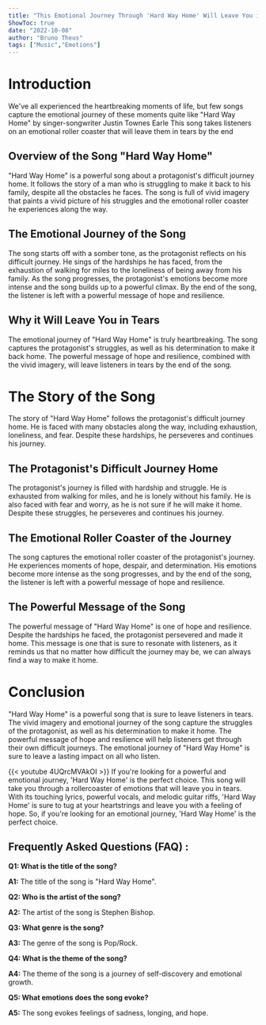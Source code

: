 ```yaml
---
title: "This Emotional Journey Through 'Hard Way Home' Will Leave You in Tears!"
ShowToc: true 
date: "2022-10-08"
author: "Bruno Theus" 
tags: ["Music","Emotions"]
---
```

# Introduction

We've all experienced the heartbreaking moments of life, but few songs capture the emotional journey of these moments quite like "Hard Way Home" by singer-songwriter Justin Townes Earle This song takes listeners on an emotional roller coaster that will leave them in tears by the end 

## Overview of the Song "Hard Way Home"

"Hard Way Home" is a powerful song about a protagonist's difficult journey home. It follows the story of a man who is struggling to make it back to his family, despite all the obstacles he faces. The song is full of vivid imagery that paints a vivid picture of his struggles and the emotional roller coaster he experiences along the way. 

## The Emotional Journey of the Song

The song starts off with a somber tone, as the protagonist reflects on his difficult journey. He sings of the hardships he has faced, from the exhaustion of walking for miles to the loneliness of being away from his family. As the song progresses, the protagonist's emotions become more intense and the song builds up to a powerful climax. By the end of the song, the listener is left with a powerful message of hope and resilience. 

## Why it Will Leave You in Tears

The emotional journey of "Hard Way Home" is truly heartbreaking. The song captures the protagonist's struggles, as well as his determination to make it back home. The powerful message of hope and resilience, combined with the vivid imagery, will leave listeners in tears by the end of the song. 

# The Story of the Song

The story of "Hard Way Home" follows the protagonist's difficult journey home. He is faced with many obstacles along the way, including exhaustion, loneliness, and fear. Despite these hardships, he perseveres and continues his journey. 

## The Protagonist's Difficult Journey Home

The protagonist's journey is filled with hardship and struggle. He is exhausted from walking for miles, and he is lonely without his family. He is also faced with fear and worry, as he is not sure if he will make it home. Despite these struggles, he perseveres and continues his journey. 

## The Emotional Roller Coaster of the Journey

The song captures the emotional roller coaster of the protagonist's journey. He experiences moments of hope, despair, and determination. His emotions become more intense as the song progresses, and by the end of the song, the listener is left with a powerful message of hope and resilience. 

## The Powerful Message of the Song

The powerful message of "Hard Way Home" is one of hope and resilience. Despite the hardships he faced, the protagonist persevered and made it home. This message is one that is sure to resonate with listeners, as it reminds us that no matter how difficult the journey may be, we can always find a way to make it home. 

# Conclusion

"Hard Way Home" is a powerful song that is sure to leave listeners in tears. The vivid imagery and emotional journey of the song capture the struggles of the protagonist, as well as his determination to make it home. The powerful message of hope and resilience will help listeners get through their own difficult journeys. The emotional journey of "Hard Way Home" is sure to leave a lasting impact on all who listen.

{{< youtube 4UQrcMVAkOI >}} 
If you're looking for a powerful and emotional journey, 'Hard Way Home' is the perfect choice. This song will take you through a rollercoaster of emotions that will leave you in tears. With its touching lyrics, powerful vocals, and melodic guitar riffs, 'Hard Way Home' is sure to tug at your heartstrings and leave you with a feeling of hope. So, if you're looking for an emotional journey, 'Hard Way Home' is the perfect choice.

## Frequently Asked Questions (FAQ) :
**Q1: What is the title of the song?**

**A1:** The title of the song is "Hard Way Home".

**Q2: Who is the artist of the song?**

**A2:** The artist of the song is Stephen Bishop.

**Q3: What genre is the song?**

**A3:** The genre of the song is Pop/Rock.

**Q4: What is the theme of the song?**

**A4:** The theme of the song is a journey of self-discovery and emotional growth.

**Q5: What emotions does the song evoke?**

**A5:** The song evokes feelings of sadness, longing, and hope.



